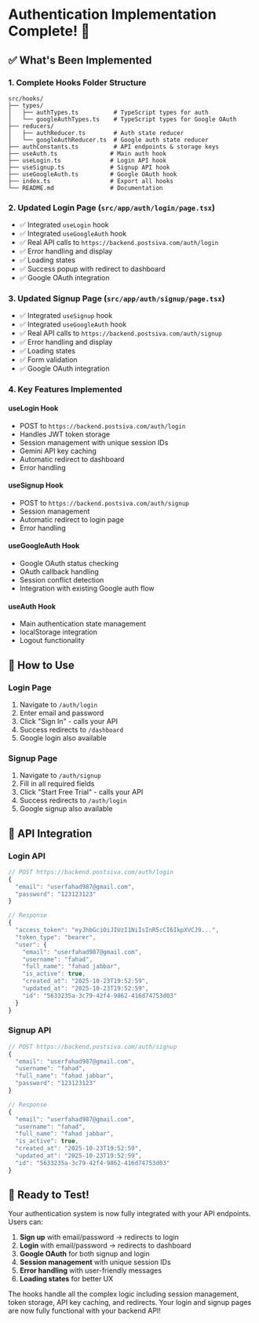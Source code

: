 # Authentication Implementation Complete! 🎉

## ✅ What's Been Implemented

### 1. **Complete Hooks Folder Structure**
```
src/hooks/
├── types/
│   ├── authTypes.ts          # TypeScript types for auth
│   └── googleAuthTypes.ts    # TypeScript types for Google OAuth
├── reducers/
│   ├── authReducer.ts        # Auth state reducer
│   └── googleAuthReducer.ts  # Google auth state reducer
├── authConstants.ts          # API endpoints & storage keys
├── useAuth.ts               # Main auth hook
├── useLogin.ts              # Login API hook
├── useSignup.ts             # Signup API hook
├── useGoogleAuth.ts         # Google OAuth hook
├── index.ts                 # Export all hooks
└── README.md                # Documentation
```

### 2. **Updated Login Page** (`src/app/auth/login/page.tsx`)
- ✅ Integrated `useLogin` hook
- ✅ Integrated `useGoogleAuth` hook
- ✅ Real API calls to `https://backend.postsiva.com/auth/login`
- ✅ Error handling and display
- ✅ Loading states
- ✅ Success popup with redirect to dashboard
- ✅ Google OAuth integration

### 3. **Updated Signup Page** (`src/app/auth/signup/page.tsx`)
- ✅ Integrated `useSignup` hook
- ✅ Integrated `useGoogleAuth` hook
- ✅ Real API calls to `https://backend.postsiva.com/auth/signup`
- ✅ Error handling and display
- ✅ Loading states
- ✅ Form validation
- ✅ Google OAuth integration

### 4. **Key Features Implemented**

#### **useLogin Hook**
- POST to `https://backend.postsiva.com/auth/login`
- Handles JWT token storage
- Session management with unique session IDs
- Gemini API key caching
- Automatic redirect to dashboard
- Error handling

#### **useSignup Hook**
- POST to `https://backend.postsiva.com/auth/signup`
- Session management
- Automatic redirect to login page
- Error handling

#### **useGoogleAuth Hook**
- Google OAuth status checking
- OAuth callback handling
- Session conflict detection
- Integration with existing Google auth flow

#### **useAuth Hook**
- Main authentication state management
- localStorage integration
- Logout functionality

## 🚀 How to Use

### **Login Page**
1. Navigate to `/auth/login`
2. Enter email and password
3. Click "Sign In" - calls your API
4. Success redirects to `/dashboard`
5. Google login also available

### **Signup Page**
1. Navigate to `/auth/signup`
2. Fill in all required fields
3. Click "Start Free Trial" - calls your API
4. Success redirects to `/auth/login`
5. Google signup also available

## 🔧 API Integration

### **Login API**
```typescript
// POST https://backend.postsiva.com/auth/login
{
  "email": "userfahad987@gmail.com",
  "password": "123123123"
}

// Response
{
  "access_token": "eyJhbGciOiJIUzI1NiIsInR5cCI6IkpXVCJ9...",
  "token_type": "bearer",
  "user": {
    "email": "userfahad987@gmail.com",
    "username": "fahad",
    "full_name": "fahad jabbar",
    "is_active": true,
    "created_at": "2025-10-23T19:52:59",
    "updated_at": "2025-10-23T19:52:59",
    "id": "5633235a-3c79-42f4-9862-416d74753d03"
  }
}
```

### **Signup API**
```typescript
// POST https://backend.postsiva.com/auth/signup
{
  "email": "userfahad987@gmail.com",
  "username": "fahad",
  "full_name": "fahad jabbar",
  "password": "123123123"
}

// Response
{
  "email": "userfahad987@gmail.com",
  "username": "fahad",
  "full_name": "fahad jabbar",
  "is_active": true,
  "created_at": "2025-10-23T19:52:59",
  "updated_at": "2025-10-23T19:52:59",
  "id": "5633235a-3c79-42f4-9862-416d74753d03"
}
```

## 🎯 Ready to Test!

Your authentication system is now fully integrated with your API endpoints. Users can:

1. **Sign up** with email/password → redirects to login
2. **Login** with email/password → redirects to dashboard
3. **Google OAuth** for both signup and login
4. **Session management** with unique session IDs
5. **Error handling** with user-friendly messages
6. **Loading states** for better UX

The hooks handle all the complex logic including session management, token storage, API key caching, and redirects. Your login and signup pages are now fully functional with your backend API!
